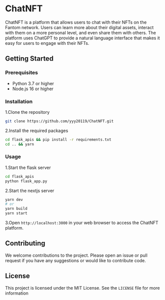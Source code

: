 # ChatNFT

ChatNFT is a platform that allows users to chat with their NFTs on the Fantom network. Users can learn more about their digital assets, interact with them on a more personal level, and even share them with others. The platform uses ChatGPT to provide a natural language interface that makes it easy for users to engage with their NFTs.

## Getting Started

### Prerequisites

-   Python 3.7 or higher
-   Node.js 16 or higher

### Installation

1.Clone the repository

```bash
git clone https://github.com/yyy20119/ChatNFT.git
```

2.Install the required packages

```bash
cd flask_apis && pip install -r requirements.txt
cd .. && yarn
```

### Usage

1.Start the flask server

```bash
cd flask_apis
python flask_app.py
```

2.Start the nextjs server

```bash
yarn dev
# or
yarn build
yarn start
```

3.Open `http://localhost:3000` in your web browser to access the ChatNFT platform.

## Contributing

We welcome contributions to the project. Please open an issue or pull request if you have any suggestions or would like to contribute code.

## License

This project is licensed under the MIT License. See the `LICENSE` file for more information
